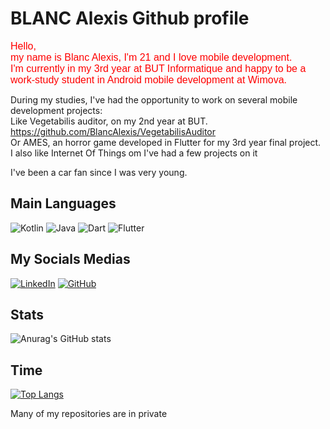<h1>BLANC Alexis Github profile</h1>

<p><span style="font-family: &quot;comic sans ms&quot;, sans-serif; color: #ff0000; font-size: medium;">Hello, 
<br>
my name is Blanc Alexis, I'm 21 and I love mobile development.
<br>
I'm currently in my 3rd year at BUT Informatique and happy to be a work-study student in Android mobile development at Wimova.
<br>

During my studies, I've had the opportunity to work on several mobile development projects: 
<br>
Like Vegetabilis auditor, on my 2nd year at BUT. 
https://github.com/BlancAlexis/VegetabilisAuditor
<br>
Or AMES, an horror game developed in Flutter for my 3rd year final project.
<br>
I also like Internet Of Things om I've had a few projects on it
<br>


I've been a car fan since I was very young.
</span></p>

<h2>Main Languages</h2>

![Kotlin](https://img.shields.io/badge/kotlin-%237F52FF.svg?style=for-the-badge&logo=kotlin&logoColor=white)
![Java](https://img.shields.io/badge/java-%23ED8B00.svg?style=for-the-badge&logo=openjdk&logoColor=white)
![Dart](https://img.shields.io/badge/dart-%230175C2.svg?style=for-the-badge&logo=dart&logoColor=white)
![Flutter](https://img.shields.io/badge/Flutter-%2302569B.svg?style=for-the-badge&logo=Flutter&logoColor=white)

<h2>My Socials Medias</h2>
        
<a href="https://www.linkedin.com/in/alexis--blanc/"><img src="https://img.shields.io/badge/LinkedIn-0077B5?style=for-the-badge&logo=linkedin&logoColor=white" alt="LinkedIn" /></a>
<a href="https://github.com/BlancAlexis"><img src="https://img.shields.io/badge/GitHub-100000?style=for-the-badge&logo=github&logoColor=white" alt="GitHub" /></a>

<h2>Stats</h2>

![Anurag's GitHub stats](https://github-readme-stats.vercel.app/api?username=BlancAlexis\&bg_color=30,e96443,904e95\&title_color=fff\&text_color=fff)

<h2>Time</h2>

[![Top Langs](https://github-readme-stats.vercel.app/api/top-langs/?username=BlancAlexis&layout=donut)](https://github.com/anuraghazra/github-readme-stats)

<p>Many of my repositories are in private</p>
